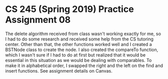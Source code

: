 # CS 245 (Spring 2019) Practice Assignment 08

The delete algorithm received from class wasn't working exactly for me, so I had to do some research and received some help from the CS tutoring center. Other than that, the other functions worked well and I created a BSTNode class to create the node. I also created the compareTo function, which I wasn't sure if I had to do at first but realized that it would be essential in this situation as we would be dealing with comparables. 
To make it in alphabetical order, I swapped the right and the left on the find and insert functions.
See assignment details on Canvas.
